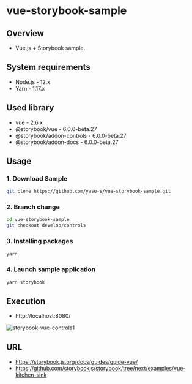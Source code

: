 # vue-storybook-sample

## Overview

- Vue.js + Storybook sample.

## System requirements

- Node.js - 12.x
- Yarn - 1.17.x

## Used library

- vue - 2.6.x
- @storybook/vue - 6.0.0-beta.27
- @storybook/addon-controls - 6.0.0-beta.27
- @storybook/addon-docs - 6.0.0-beta.27

## Usage

### 1. Download Sample

```bash
git clone https://github.com/yasu-s/vue-storybook-sample.git
```

### 2. Branch change

```bash
cd vue-storybook-sample
git checkout develop/controls
```

### 3.  Installing packages

```bash
yarn
```

### 4. Launch sample application

```bash
yarn storybook
```

## Execution 

- http://localhost:8080/

![storybook-vue-controls1](https://user-images.githubusercontent.com/2668146/84210279-3fa87180-aaf3-11ea-9ac4-d824aa4a39c0.gif)

## URL

- https://storybook.js.org/docs/guides/guide-vue/
- https://github.com/storybookjs/storybook/tree/next/examples/vue-kitchen-sink
